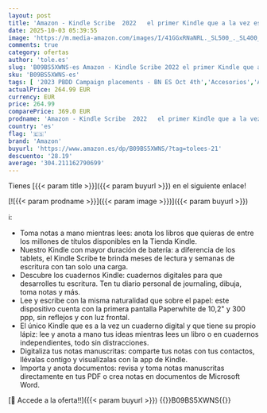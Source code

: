 ```yaml
---
layout: post
title: 'Amazon - Kindle Scribe  2022   el primer Kindle que a la vez es un cuaderno digital  todo en uno  con 16 GB de almacenamiento y una pantalla Paperwhite de 10 2" y 300 ppp | Con el lápiz básico'
date: 2025-10-03 05:39:55
image: 'https://m.media-amazon.com/images/I/41GGxRNaNRL._SL500_._SL400_.jpg'
comments: true
category: ofertas
author: 'tole.es'
slug: 'B09BS5XWNS-es Amazon - Kindle Scribe 2022 el primer Kindle que a la vez...'
sku: 'B09BS5XWNS-es'
tags: [ '2023 PBDD Campaign placements - BN ES Oct 4th','Accesorios','Arborist Merchandising Root','Dispositivos Amazon','Dispositivos Amazon y Accesorios','Dispositivos Amazon y accesorios','E-readers Kindle','Electrónica','Fiesta de Ofertas de Primavera -   Dispositivos Amazon','Informática','Kindle Scribe','Lectores de eBooks','Lectores de eBooks y accesorios','Precios bajos en dispositivos Amazon','Próximas ofertas en dispositivos Amazon','Self Service','Special Features Stores','Tabletas gráficas','Tablets de escritura LCD y eWriters','Teclados, ratones y periféricos de entrada','amazon','e97153f7-7531-4959-bcaa-edabbf48d7f8_0','e97153f7-7531-4959-bcaa-edabbf48d7f8_1001','e97153f7-7531-4959-bcaa-edabbf48d7f8_1101','e97153f7-7531-4959-bcaa-edabbf48d7f8_3801','e97153f7-7531-4959-bcaa-edabbf48d7f8_4801','e97153f7-7531-4959-bcaa-edabbf48d7f8_9601','e97153f7-7531-4959-bcaa-edabbf48d7f8_9701','lápiz','🇪🇸', ]
actualPrice: 264.99 EUR
currency: EUR
price: 264.99
comparePrice: 369.0 EUR
prodname: 'Amazon - Kindle Scribe  2022   el primer Kindle que a la vez es un cuaderno digital  todo en uno  con 16 GB de almacenamiento y una pantalla Paperwhite de 10 2" y 300 ppp | Con el lápiz básico'
country: 'es'
flag: '🇪🇸'
brand: 'Amazon'
buyurl: 'https://www.amazon.es/dp/B09BS5XWNS/?tag=tolees-21'
descuento: '28.19'
average: '304.211162790699'
---
```


Tienes [{{< param title >}}]({{< param buyurl >}}) en el siguiente enlace!

[![{{< param prodname >}}]({{< param image >}})]({{< param buyurl >}})

ℹ️:

- Toma notas a mano mientras lees: anota los libros que quieras de entre los millones de títulos disponibles en la Tienda Kindle.
- Nuestro Kindle con mayor duración de batería: a diferencia de los tablets, el Kindle Scribe te brinda meses de lectura y semanas de escritura con tan solo una carga.
- Descubre los cuadernos Kindle: cuadernos digitales para que desarrolles tu escritura. Ten tu diario personal de journaling, dibuja, toma notas y más.
- Lee y escribe con la misma naturalidad que sobre el papel: este dispositivo cuenta con la primera pantalla Paperwhite de 10,2" y 300 ppp, sin reflejos y con luz frontal.
- El único Kindle que es a la vez un cuaderno digital y que tiene su propio lápiz: lee y anota a mano tus ideas mientras lees un libro o en cuadernos independientes, todo sin distracciones.
- Digitaliza tus notas manuscritas: comparte tus notas con tus contactos, llévalas contigo y visualízalas con la app de Kindle.
- Importa y anota documentos: revisa y toma notas manuscritas directamente en tus PDF o crea notas en documentos de Microsoft Word.

[🛒 Accede a la oferta!!]({{< param buyurl >}})
{{<world>}}B09BS5XWNS{{</world>}}

